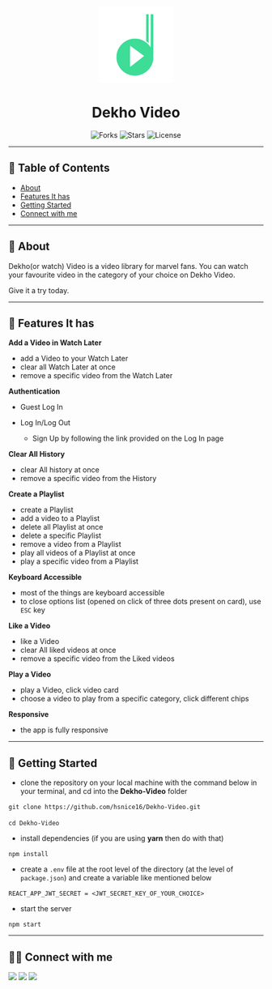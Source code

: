 <div align="center">

<img alt="dekho video logo" src="public/logo.svg" width="150px" height="150px" />

# Dekho Video

![Forks](https://img.shields.io/github/forks/hsnice16/Dekho-Video)
![Stars](https://img.shields.io/github/stars/hsnice16/Dekho-Video)
![License](https://img.shields.io/github/license/hsnice16/Dekho-Video)

</div>

---

## 📕 Table of Contents

- [About](#-about)
- [Features It has](#-features-it-has)
- [Getting Started](#-getting-started)
- [Connect with me](#-connect-with-me)

---

## 📖 About

Dekho(or watch) Video is a video library for marvel fans. You can watch your favourite video in the category of your choice on Dekho Video.

Give it a try today.

---

## 🚀 Features It has

**Add a Video in Watch Later**

- add a Video to your Watch Later
- clear all Watch Later at once
- remove a specific video from the Watch Later

**Authentication**

- Guest Log In
- Log In/Log Out

  - Sign Up by following the link provided on the Log In page

**Clear All History**

- clear All history at once
- remove a specific video from the History

**Create a Playlist**

- create a Playlist
- add a video to a Playlist
- delete all Playlist at once
- delete a specific Playlist
- remove a video from a Playlist
- play all videos of a Playlist at once
- play a specific video from a Playlist

**Keyboard Accessible**

- most of the things are keyboard accessible
- to close options list (opened on click of three dots present on card), use `ESC` key

**Like a Video**

- like a Video
- clear All liked videos at once
- remove a specific video from the Liked videos

**Play a Video**

- play a Video, click video card
- choose a video to play from a specific category, click different chips

**Responsive**

- the app is fully responsive

---

## 🔌 Getting Started

- clone the repository on your local machine with the command below in your terminal, and cd into the **Dekho-Video** folder

```
git clone https://github.com/hsnice16/Dekho-Video.git

cd Dekho-Video
```

- install dependencies (if you are using **yarn** then do with that)

```
npm install
```

- create a `.env` file at the root level of the directory (at the level of `package.json`) and create a variable like mentioned below

```
REACT_APP_JWT_SECRET = <JWT_SECRET_KEY_OF_YOUR_CHOICE>
```

- start the server

```
npm start
```

---

## 👨‍💻 Connect with me

<a href="https://twitter.com/hsnice16"><img src="https://img.shields.io/badge/Twitter-1DA1F2?style=for-the-badge&logo=twitter&logoColor=white"/></a>
<a href="https://www.linkedin.com/in/hsnice16/"><img src="https://img.shields.io/badge/LinkedIn-0077B5?style=for-the-badge&logo=linkedin&logoColor=white"/></a>
<a href="https://www.instagram.com/hsnice16/"><img src="https://img.shields.io/badge/Instagram-E4405F?style=for-the-badge&logo=instagram&logoColor=white"/></a>
